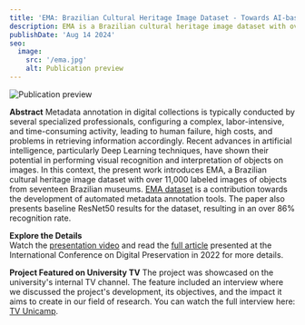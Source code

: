 ```yaml
---
title: 'EMA: Brazilian Cultural Heritage Image Dataset - Towards AI-based metadata annotation of digital collections'
description: EMA is a Brazilian cultural heritage image dataset with over 11,000 labeled images of objects from seventeen Brazilian museums. 
publishDate: 'Aug 14 2024'
seo:
  image:
    src: '/ema.jpg'
    alt: Publication preview
---
```


![Publication preview](/ema.png)

**Abstract**
Metadata annotation in digital collections is typically conducted by several specialized professionals, configuring a complex, labor-intensive, and time-consuming activity, leading to human failure, high costs, and problems in retrieving information accordingly. Recent advances in artificial intelligence, particularly Deep Learning techniques, have shown their potential in performing visual recognition and interpretation of objects on images. In this context, the present work introduces EMA, a Brazilian cultural heritage image dataset with over 11,000 labeled images of objects from seventeen Brazilian museums. [EMA dataset](https://github.com/AI-Unicamp/ema) is a contribution towards the development of automated metadata annotation tools. The paper also presents baseline ResNet50 results for the dataset, resulting in an over 86% recognition rate.

**Explore the Details**  
Watch the [presentation video](https://youtu.be/Ph1orNdnzvU?si=phAzSZHTTXh4QrHB) and read the [full article](https://www.researchgate.net/publication/370202445_EMA_Brazilian_Cultural_Heritage_Image_Dataset_-_Towards_AI-based_metadata_annotation_of_digital_collections) presented at the International Conference on Digital Preservation in 2022 for more details.

**Project Featured on University TV**
The project was showcased on the university's internal TV channel. The feature included an interview where we discussed the project's development, its objectives, and the impact it aims to create in our field of research. You can watch the full interview here: [TV Unicamp](https://www.youtube.com/watch?v=bdvxPXovdKc).
